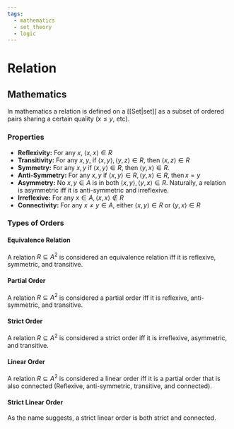 ```yaml
---
tags:
  - mathematics
  - set_theory
  - logic
---
```

# Relation

## Mathematics

In mathematics a relation is defined on a [[Set|set]] as a subset of ordered pairs sharing a certain quality ($x \leq y$, etc).

### Properties

- **Reflexivity:** For any $x$, $\left< x,x \right>\in R$
- **Transitivity:** For any $x, y$, if $\left< x,y \right>, \left< y,z \right>\in R$, then $\left< x,z \right> \in R$
- **Symmetry:** For any $x,y$ if $\left< x,y \right> \in R$, then $\left< y,x \right> \in R$.
- **Anti-Symmetry:** For any $x,y$ if $\left< x,y \right>\in R,\left< y,x \right>\in R \text{, then}\, x=y$
- **Asymmetry:** No $x,y \in A$ is in both $\left< x,y \right>,\left< y,x \right>\in R$. Naturally, a relation is asymmetric iff it is anti-symmetric and irreflexive.
- **Irreflexive:** For any $x \in A,\left< x,x \right> \notin R$
- **Connectivity:** For any $x \neq y \in A$, either $\left< x,y \right> \in R$ or $\left< y,x \right> \in R$

### Types of Orders

#### Equivalence Relation

A relation $R \subseteq A^2$ is considered an equivalence relation iff it is reflexive, symmetric, and transitive.

#### Partial Order

A relation $R \subseteq A^2$ is considered a partial order iff it is reflexive, anti-symmetric, and transitive.

#### Strict Order

A relation $R \subseteq A^2$ is considered a strict order iff it is irreflexive, asymmetric, and transitive.

#### Linear Order

A relation $R \subseteq A^2$ is considered a linear order iff it is a partial order that is also connected (Reflexive, anti-symmetric, transitive, and connected).

#### Strict Linear Order

As the name suggests, a strict linear order is both strict and connected.